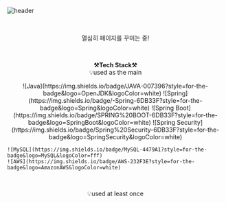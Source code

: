 ![header](https://capsule-render.vercel.app/api?type=waving&color=auto&height=300&section=header&text=Welcome!&fontSize=90&animation=fadeIn&fontAlignY=38&desc=Sunguk's%20GitHub%20Profile&descAlignY=51&descAlign=62)

<br>

<p align="center">
열심히 페이지를 꾸미는 중!
</p>

<br>

<p align="center">
    <Strong>⚒️Tech Stack⚒️</Strong><br>
    💡used as the main
</p>

<p align="center" display="inline-block">
    ![Java](https://img.shields.io/badge/JAVA-007396?style=for-the-badge&logo=OpenJDK&logoColor=white)
    ![Spring](https://img.shields.io/badge/-Spring-6DB33F?style=for-the-badge&logo=Spring&logoColor=white)
    ![Spring Boot](https://img.shields.io/badge/SPRING%20BOOT-6DB33F?style=for-the-badge&logo=SpringBoot&logoColor=white)
    ![Spring Security](https://img.shields.io/badge/Spring%20Security-6DB33F?style=for-the-badge&logo=SpringSecurity&logoColor=white)


    ![MySQL](https://img.shields.io/badge/MySQL-4479A1?style=for-the-badge&logo=MySQL&logoColor=fff)
    ![AWS](https://img.shields.io/badge/AWS-232F3E?style=for-the-badge&logo=AmazonAWS&logoColor=white)
</p>

<br>

<p align="center">
    💡used at least once
</p>

<br>

<div align=center>


